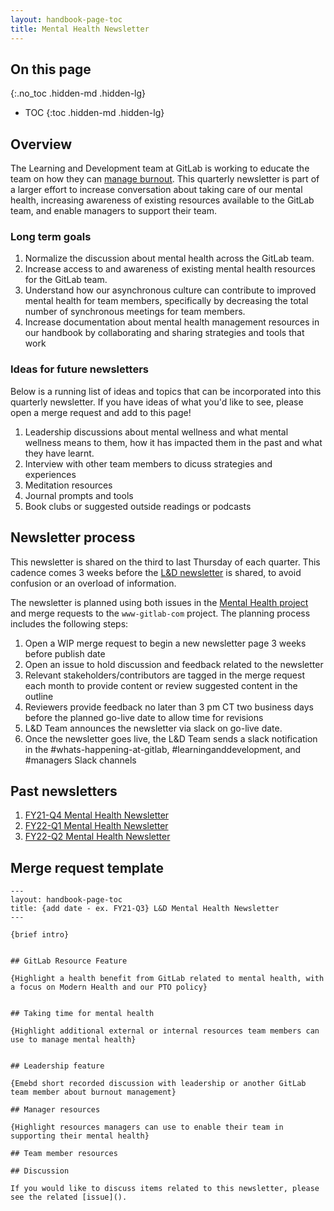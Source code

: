 ```yaml
---
layout: handbook-page-toc
title: Mental Health Newsletter
---
```


## On this page
{:.no_toc .hidden-md .hidden-lg}

- TOC
{:toc .hidden-md .hidden-lg}


## Overview

The Learning and Development team at GitLab is working to educate the team on how they can [manage burnout](https://gitlab.com/groups/gitlab-com/people-group/learning-development/-/epics/24). This quarterly newsletter is part of a larger effort to increase conversation about taking care of our mental health, increasing awareness of existing resources available to the GitLab team, and enable managers to support their team.

### Long term goals

1. Normalize the discussion about mental health across the GitLab team.
1. Increase access to and awareness of existing mental health resources for the GitLab team.
1. Understand how our asynchronous culture can contribute to improved mental health for team members, specifically by decreasing the total number of synchronous meetings for team members.
1. Increase documentation about mental health management resources in our handbook by collaborating and sharing strategies and tools that work

### Ideas for future newsletters

Below is a running list of ideas and topics that can be incorporated into this quarterly newsletter. If you have ideas of what you'd like to see, please open a merge request and add to this page!

1. Leadership discussions about mental wellness and what mental wellness means to them, how it has impacted them in the past and what they have learnt.
1. Interview with other team members to dicuss strategies and experiences
1. Meditation resources
1. Journal prompts and tools
1. Book clubs or suggested outside readings or podcasts

## Newsletter process

This newsletter is shared on the third to last Thursday of each quarter. This cadence comes 3 weeks before the [L&D newsletter](/handbook/people-group/learning-and-development/newsletter/) is shared, to avoid confusion or an overload of information.

The newsletter is planned using both issues in the [Mental Health project](https://gitlab.com/gitlab-com/people-group/learning-development/mental-health) and merge requests to the `www-gitlab-com` project. The planning process includes the following steps:

1. Open a WIP merge request to begin a new newsletter page 3 weeks before publish date
1. Open an issue to hold discussion and feedback related to the newsletter
1. Relevant stakeholders/contributors are tagged in the merge request each month to provide content or review suggested content in the outline
1. Reviewers provide feedback no later than 3 pm CT two business days before the planned go-live date to allow time for revisions
1. L&D Team announces the newsletter via slack on go-live date.
1. Once the newsletter goes live, the L&D Team sends a slack notification in the #whats-happening-at-gitlab, #learninganddevelopment, and #managers Slack channels

## Past newsletters

1. [FY21-Q4 Mental Health Newsletter](/handbook/people-group/learning-and-development/newsletter/mental-health-newsletter/FY21-Q4/)
1. [FY22-Q1 Mental Health Newsletter](/handbook/people-group/learning-and-development/newsletter/mental-health-newsletter/FY22-Q1/)
1. [FY22-Q2 Mental Health Newsletter](/handbook/people-group/learning-and-development/newsletter/mental-health-newsletter/FY22-Q2/)

## Merge request template

```
---
layout: handbook-page-toc
title: {add date - ex. FY21-Q3} L&D Mental Health Newsletter
---

{brief intro}


## GitLab Resource Feature

{Highlight a health benefit from GitLab related to mental health, with a focus on Modern Health and our PTO policy}


## Taking time for mental health

{Highlight additional external or internal resources team members can use to manage mental health}


## Leadership feature 

{Emebd short recorded discussion with leadership or another GitLab team member about burnout management}

## Manager resources

{Highlight resources managers can use to enable their team in supporting their mental health}

## Team member resources

## Discussion 

If you would like to discuss items related to this newsletter, please see the related [issue](). 

```
